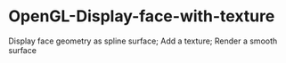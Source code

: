 # OpenGL-Display-face-with-texture
Display face geometry as spline surface; Add a texture; Render a smooth surface
